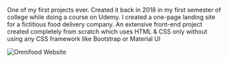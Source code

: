 One of my first projects ever. Created it back in 2018 in my first semester of college while doing a course on Udemy.
I created a one-page landing site for a fictitious food delivery company.
An extensive front-end project created completely from scratch which uses HTML & CSS only without using any CSS framework like Bootstrap or Material UI

![Omnifood Website](omnifood.gif)

